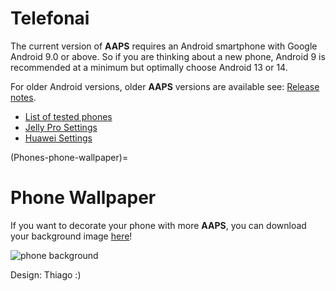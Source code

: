 # Telefonai

The current version of **AAPS** requires an Android smartphone with Google Android 9.0 or above. So if you are thinking about a new phone, Android 9 is recommended at a minimum but optimally choose Android 13 or 14.

For older Android versions, older **AAPS** versions are available see: [Release notes](#maintenance-android-version-aaps-version).

- [List of tested phones](../CompatiblePhones/ListOfTestedPhones.md)
- [Jelly Pro Settings](../CompatiblePhones/Jelly.md)
- [Huawei Settings](../CompatiblePhones/Huawei.md)

(Phones-phone-wallpaper)=

# Phone Wallpaper

If you want to decorate your phone with more **AAPS**, you can download your background image [here](../images/bg_phone.jpg)!

![phone background](../images/bg_phone_thump.jpg)

Design: Thiago :)